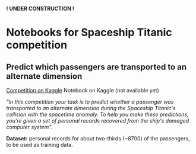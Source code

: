 **! UNDER CONSTRUCTION !**

# Notebooks for Spaceship Titanic competition
## Predict which passengers are transported to an alternate dimension

[Competition on Kaggle](https://www.kaggle.com/competitions/spaceship-titanic)
Notebook on Kaggle (not available yet)

*"In this competition your task is to predict whether a passenger was transported to an alternate dimension during the Spaceship Titanic's collision with the spacetime anomaly. To help you make these predictions, you're given a set of personal records recovered from the ship's damaged computer system".*

**Dataset:** personal records for about two-thirds (~8700) of the passengers, to be used as training data.
